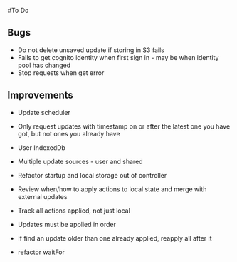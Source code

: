 #To Do

Bugs
----

- Do not delete unsaved update if storing in S3 fails
- Fails to get cognito identity when first sign in - may be when identity pool has changed
- Stop requests when get error

Improvements
------------

  - Update scheduler
- Only request updates with timestamp on or after the latest one you have got, but not ones you already have
- User IndexedDb
- Multiple update sources - user and shared
- Refactor startup and local storage out of controller
- Review when/how to apply actions to local state and merge with external updates
- Track all actions applied, not just local
- Updates must be applied in order
- If find an update older than one already applied, reapply all after it

- refactor waitFor
